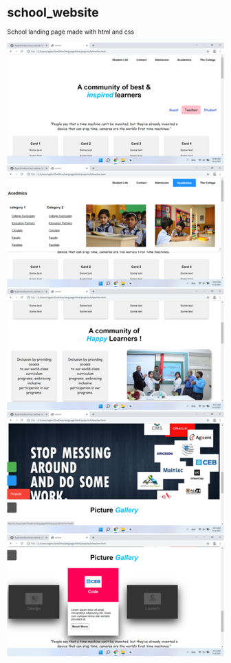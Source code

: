 # school_website
School landing page made with html and css
<br><br>
![teachers](https://github.com/RaghvShukla/school_website/blob/master/images/1.png)
![navigation bar](https://github.com/RaghvShukla/school_website/blob/master/images/3.png)
![card and images](https://github.com/RaghvShukla/school_website/blob/master/images/2.png)
![parallax effext](https://github.com/RaghvShukla/school_website/blob/master/images/4.png)
![hover effect](https://github.com/RaghvShukla/school_website/blob/master/images/5.png)
